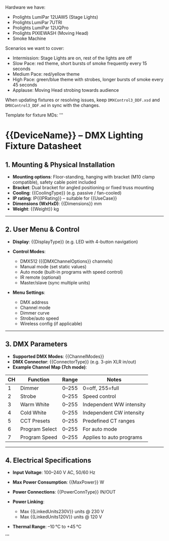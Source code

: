 Hardware we have:
- Prolights LumiPar 12UAW5 (Stage Lights)
- Prolights LumiPar 7UTRI
- Prolights LumiPar 12UQPro
- Prolights PIXIEWASH (Moving Head)
- Smoke Machine

Scenarios we want to cover:
- Intermission: Stage Lights are on, rest of the lights are off
- Slow Pace: red theme, short bursts of smoke frequently every 15 seconds
- Medium Pace: red/yellow theme
- High Pace: green/blue theme with strobes, longer bursts of smoke every 45 seconds
- Applause: Moving Head strobing towards audience

When updating fixtures or resolving issues, keep `DMXControl3_DDF.xsd` and `DMXControl3_DDF.md` in sync with the changes.

Template for fixture MDs:
'''
# {{DeviceName}} – DMX Lighting Fixture Datasheet

## 1. Mounting & Physical Installation

* **Mounting options**: Floor-standing, hanging with bracket (M10 clamp compatible), safety cable point included
* **Bracket**: Dual bracket for angled positioning or fixed truss mounting
* **Cooling**: {{CoolingType}} (e.g. passive / fan-cooled)
* **IP rating**: IP{{IPRating}} – suitable for {{UseCase}}
* **Dimensions (WxHxD)**: {{Dimensions}} mm
* **Weight**: {{Weight}} kg

---

## 2. User Menu & Control

* **Display**: {{DisplayType}} (e.g. LED with 4-button navigation)
* **Control Modes**:

  * DMX512 ({{DMXChannelOptions}} channels)
  * Manual mode (set static values)
  * Auto mode (built-in programs with speed control)
  * IR remote (optional)
  * Master/slave (sync multiple units)
* **Menu Settings**:

  * DMX address
  * Channel mode
  * Dimmer curve
  * Strobe/auto speed
  * Wireless config (if applicable)

---

## 3. DMX Parameters

* **Supported DMX Modes**: {{ChannelModes}}
* **DMX Connector**: {{ConnectorType}} (e.g. 3-pin XLR in/out)
* **Example Channel Map (7ch mode)**:

| CH | Function       | Range | Notes                    |
| -- | -------------- | ----- | ------------------------ |
| 1  | Dimmer         | 0–255 | 0=off, 255=full          |
| 2  | Strobe         | 0–255 | Speed control            |
| 3  | Warm White     | 0–255 | Independent WW intensity |
| 4  | Cold White     | 0–255 | Independent CW intensity |
| 5  | CCT Presets    | 0–255 | Predefined CT ranges     |
| 6  | Program Select | 0–255 | For auto mode            |
| 7  | Program Speed  | 0–255 | Applies to auto programs |

---

## 4. Electrical Specifications

* **Input Voltage**: 100–240 V AC, 50/60 Hz
* **Max Power Consumption**: {{MaxPower}} W
* **Power Connections**: {{PowerConnType}} IN/OUT
* **Power Linking**:

  * Max {{LinkedUnits230V}} units @ 230 V
  * Max {{LinkedUnits120V}} units @ 120 V
* **Thermal Range**: –10 °C to +45 °C

'''
